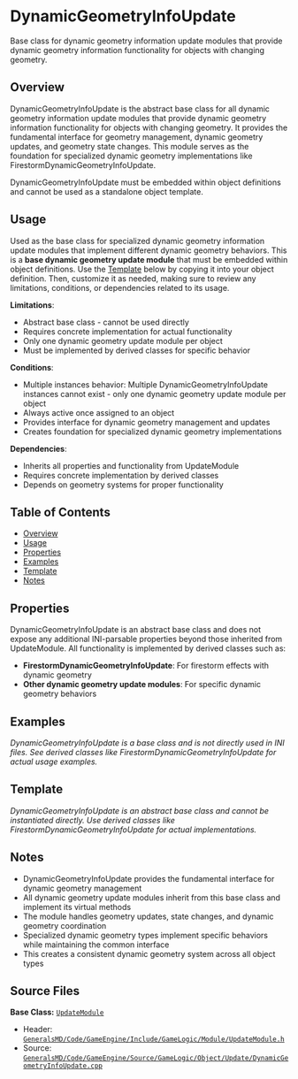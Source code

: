 # DynamicGeometryInfoUpdate

Base class for dynamic geometry information update modules that provide dynamic geometry information functionality for objects with changing geometry.

## Overview

DynamicGeometryInfoUpdate is the abstract base class for all dynamic geometry information update modules that provide dynamic geometry information functionality for objects with changing geometry. It provides the fundamental interface for geometry management, dynamic geometry updates, and geometry state changes. This module serves as the foundation for specialized dynamic geometry implementations like FirestormDynamicGeometryInfoUpdate.

DynamicGeometryInfoUpdate must be embedded within object definitions and cannot be used as a standalone object template.

## Usage

Used as the base class for specialized dynamic geometry information update modules that implement different dynamic geometry behaviors. This is a **base dynamic geometry update module** that must be embedded within object definitions. Use the [Template](#template) below by copying it into your object definition. Then, customize it as needed, making sure to review any limitations, conditions, or dependencies related to its usage.

**Limitations**:
- Abstract base class - cannot be used directly
- Requires concrete implementation for actual functionality
- Only one dynamic geometry update module per object
- Must be implemented by derived classes for specific behavior

**Conditions**:
- Multiple instances behavior: Multiple DynamicGeometryInfoUpdate instances cannot exist - only one dynamic geometry update module per object
- Always active once assigned to an object
- Provides interface for dynamic geometry management and updates
- Creates foundation for specialized dynamic geometry implementations

**Dependencies**:
- Inherits all properties and functionality from UpdateModule
- Requires concrete implementation by derived classes
- Depends on geometry systems for proper functionality

## Table of Contents

- [Overview](#overview)
- [Usage](#usage)
- [Properties](#properties)
- [Examples](#examples)
- [Template](#template)
- [Notes](#notes)

## Properties

DynamicGeometryInfoUpdate is an abstract base class and does not expose any additional INI-parsable properties beyond those inherited from UpdateModule. All functionality is implemented by derived classes such as:

- **FirestormDynamicGeometryInfoUpdate**: For firestorm effects with dynamic geometry
- **Other dynamic geometry update modules**: For specific dynamic geometry behaviors

## Examples

*DynamicGeometryInfoUpdate is a base class and is not directly used in INI files. See derived classes like FirestormDynamicGeometryInfoUpdate for actual usage examples.*

## Template

*DynamicGeometryInfoUpdate is an abstract base class and cannot be instantiated directly. Use derived classes like FirestormDynamicGeometryInfoUpdate for actual implementations.*

## Notes

- DynamicGeometryInfoUpdate provides the fundamental interface for dynamic geometry management
- All dynamic geometry update modules inherit from this base class and implement its virtual methods
- The module handles geometry updates, state changes, and dynamic geometry coordination
- Specialized dynamic geometry types implement specific behaviors while maintaining the common interface
- This creates a consistent dynamic geometry system across all object types

## Source Files

**Base Class:** [`UpdateModule`](../../GeneralsMD/Code/GameEngine/Include/GameLogic/Module/UpdateModule.h)

- Header: [`GeneralsMD/Code/GameEngine/Include/GameLogic/Module/UpdateModule.h`](../../GeneralsMD/Code/GameEngine/Include/GameLogic/Module/UpdateModule.h)
- Source: [`GeneralsMD/Code/GameEngine/Source/GameLogic/Object/Update/DynamicGeometryInfoUpdate.cpp`](../../GeneralsMD/Code/GameEngine/Source/GameLogic/Object/Update/DynamicGeometryInfoUpdate.cpp)
